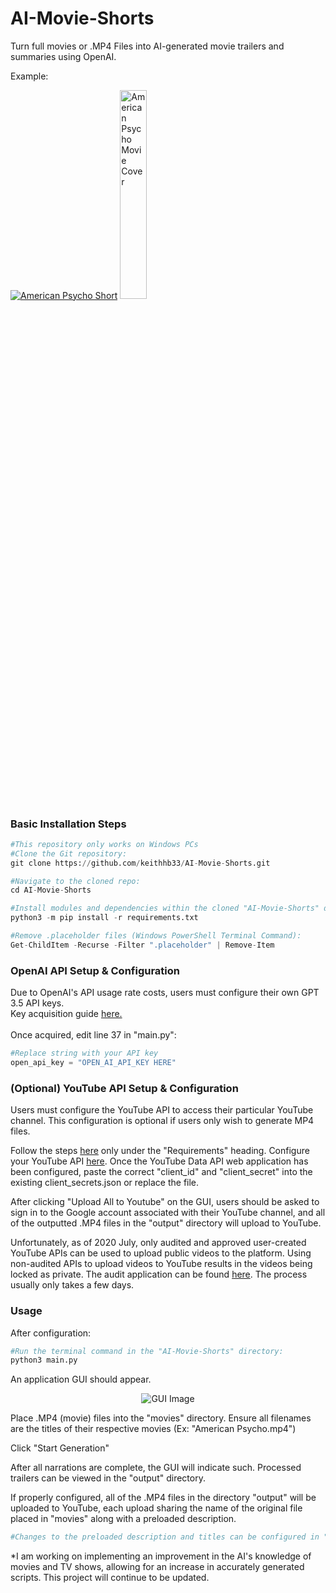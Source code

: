# AI-Movie-Shorts
Turn full movies or .MP4 Files into AI-generated movie trailers and summaries using OpenAI.

Example:

[![American Psycho Short](http://img.youtube.com/vi/_alNjfuDs-I/0.jpg)](http://www.youtube.com/watch?v=_alNjfuDs-I)
<img src="https://cdn.shopify.com/s/files/1/0057/3728/3618/products/f85ee5ef68c6266f73cf11f6c599cffd_9c1132bb-9c5f-41c8-bd6f-f35db9a6a1a6_480x.progressive.jpg?v=1573653978" alt="American Psycho Movie Cover" width="29.25%"/>




<h3>Basic Installation Steps</h3>

```python
#This repository only works on Windows PCs
#Clone the Git repository:
git clone https://github.com/keithhb33/AI-Movie-Shorts.git

#Navigate to the cloned repo:
cd AI-Movie-Shorts

#Install modules and dependencies within the cloned "AI-Movie-Shorts" directory:
python3 -m pip install -r requirements.txt

#Remove .placeholder files (Windows PowerShell Terminal Command):
Get-ChildItem -Recurse -Filter ".placeholder" | Remove-Item


```

<h3>OpenAI API Setup & Configuration</h3>
Due to OpenAI's API usage rate costs, users must configure their own GPT 3.5 API keys.
<br />
Key acquisition guide <a href="https://www.howtogeek.com/885918/how-to-get-an-openai-api-key/#:~:text=Go%20to%20OpenAI's%20Platform%20website,generate%20a%20new%20API%20key">here.</a>
<br />
<br />
Once acquired, edit line 37 in "main.py":
<br />

```python
#Replace string with your API key
open_api_key = "OPEN_AI_API_KEY HERE"
```

<h3>(Optional) YouTube API Setup & Configuration</h3>

Users must configure the YouTube API to access their particular YouTube channel. This configuration is optional if users only wish to generate MP4 files.

Follow the steps <a href="https://developers.google.com/youtube/v3/guides/uploading_a_video">here</a> only under the "Requirements" heading. Configure your YouTube API <a href="https://console.cloud.google.com/apis/dashboard">here</a>. Once the YouTube Data API web application has been configured, paste the correct "client_id" and "client_secret" into the 
existing client_secrets.json or replace the file.

After clicking "Upload All to Youtube" on the GUI, users should be asked to sign in to the Google account associated with their YouTube channel, and all of the outputted .MP4 files in the "output" directory will upload to YouTube.

Unfortunately, as of 2020 July, only audited and approved user-created YouTube APIs can be used to upload public videos to the platform. Using non-audited APIs to upload videos to YouTube results in the videos being locked as private. The audit application can be found <a href="https://support.google.com/youtube/contact/yt_api_form?hl=en">here</a>. The process usually only takes a few days.



<h3>Usage</h3>
After configuration:

```python
#Run the terminal command in the "AI-Movie-Shorts" directory:
python3 main.py
```

An application GUI should appear.

<p align="center">
  <img src="https://github.com/keithhb33/AI-Movie-Shorts/assets/51885619/0c136488-f3d7-4b94-a49e-32af9a861ef8" alt="GUI Image"/>
</p>

Place .MP4 (movie) files into the "movies" directory.
Ensure all filenames are the titles of their respective movies (Ex: "American Psycho.mp4")

Click "Start Generation"

After all narrations are complete, the GUI will indicate such. Processed trailers can be viewed in the "output" directory.

If properly configured, all of the .MP4 files in the directory "output" will be uploaded to YouTube, each upload sharing the name of the original file placed in "movies" along with a preloaded description.

```python
#Changes to the preloaded description and titles can be configured in "upload_action.py" under the "upload_to_youtube" method.
```

*I am working on implementing an improvement in the AI's knowledge of movies and TV shows, allowing for an increase in accurately generated scripts. This project will continue to be updated. 


